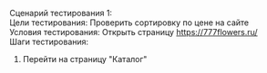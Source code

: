 Сценарий тестирования 1:  
Цели тестирования: Проверить сортировку по цене на сайте  
Условия тестирования: Открыть страницу https://777flowers.ru/  
Шаги тестирования:  
1. Перейти на страницу "Каталог"
